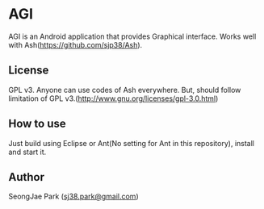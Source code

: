 # AGI
AGI is an Android application that provides Graphical interface.
Works well with Ash(https://github.com/sjp38/Ash).

## License
GPL v3. Anyone can use codes of Ash everywhere. But, should follow limitation of GPL v3.(http://www.gnu.org/licenses/gpl-3.0.html)

## How to use
Just build using Eclipse or Ant(No setting for Ant in this repository), install and start it.


## Author
SeongJae Park (sj38.park@gmail.com)
